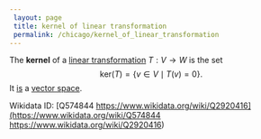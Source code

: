 ```yaml
---
 layout: page
 title: kernel of linear transformation
 permalink: /chicago/kernel_of_linear_transformation
---
```

The **kernel** of a [linear transformation](https://mathgloss.github.io/MathGloss/chicago/linear_transformation) $T:V\to W$ is the set $$\text{ker}(T)= \{v\in V\mid T(v) =0\}.$$ It [is](https://mathgloss.github.io/MathGloss/chicago/kernel_is_a_vector_subspace) a [vector space](https://mathgloss.github.io/MathGloss/chicago/vector_space).

Wikidata ID: [Q574844
https://www.wikidata.org/wiki/Q2920416](https://www.wikidata.org/wiki/Q574844
https://www.wikidata.org/wiki/Q2920416)